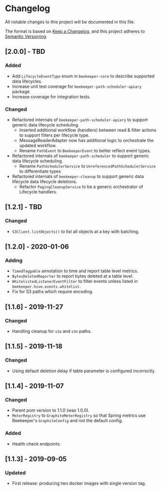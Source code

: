 # Changelog
All notable changes to this project will be documented in this file.

The format is based on [Keep a Changelog](https://keepachangelog.com/en/1.0.0/),
and this project adheres to [Semantic Versioning](https://semver.org/spec/v2.0.0.html).

## [2.0.0] - TBD
### Added
- Add `LifecycleEventType` enum in `beekeeper-core` to describe supported data lifecycles.
- Increase unit test coverage for `beekeeper-path-scheduler-apiary` package.
- Increase coverage for integration tests.

### Changed
- Refactored internals of `beekeeper-path-scheduler-apiary` to support generic data lifecycle scheduling.
    - Inserted additional workflow (handlers) between read & filter actions to support filters per lifecycle type.
    - MessageReaderAdapter now has additional logic to orchestrate the updated workflow.
    - Rename `PathEvent` to `BeekeeperEvent` to better reflect event types.
- Refactored internals of `beekeeper-path-scheduler` to support generic data lifecycle scheduling.
    - Rename `PathSchedulerService` to `UnreferencedPathSchedulerService` to differentiate types
- Refactored internals of `beekeeper-cleanup` to support generic data lifecycle data lifecycle deletions.
    - Refactor `PagingCleanupService` to be a generic orchestrator of Lifecycle handlers.

## [1.2.1] - TBD
### Changed
- `S3Client.listObjects()` to list all objects at a key with batching.  

## [1.2.0] - 2020-01-06
### Adding
- `TimedTaggable` annotation to time and report table level metrics.
- `BytesDeletedReporter` to report bytes deleted at a table level.
- `WhitelistedListenerEventFilter` to filter events unless listed in `beekeeper.hive.events.whitelist`.
- Fix for S3 paths which require encoding.

## [1.1.6] - 2019-11-27
### Changed
- Handling cleanup for `s3a` and `s3n` paths.

## [1.1.5] - 2019-11-18
### Changed
- Using default deletion delay if table parameter is configured incorrectly.

## [1.1.4] - 2019-11-07
### Changed
- Parent pom version to 1.1.0 (was 1.0.0).
- `MeterRegistry` to `GraphiteMeterRegistry` so that Spring metrics use Beekeeper's `GraphiteConfig` and not the default config.

### Added
- Health check endpoints.

## [1.1.3] - 2019-09-05
### Updated
- First release: producing two docker images with single version tag.
